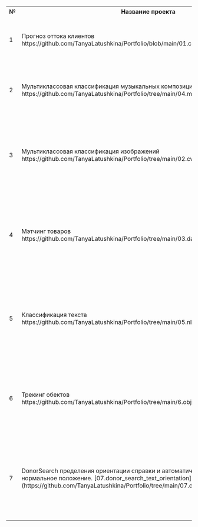 <table>
    <tr>
        <th> № </th>
        <th> Название проекта </th>
        <th> Описание </th>
        <th> Стек </th>
    </tr>
    <tr>
        <td> 1 </td>
        <td>Прогноз оттока клиентов https://github.com/TanyaLatushkina/Portfolio/blob/main/01.churn_rate_customer </td>
        <td> Разработка модели прогноза оттока клиентов </td>
        <td> pandas, sklearn, matplotlib, optuna, catboost, fastai </td>
    </tr>
    <tr>
        <td> 2 </td>
        <td> Мультиклассовая классификация музыкальных композиций https://github.com/TanyaLatushkina/Portfolio/tree/main/04.music_genre_classifier </td>
        <td> Pазработка модели, которая позволяет классифицировать музыкальные произведения по жанрам </td>
        <td> pandas, sklearn, matplotlib, optuna, catboost, shap </td>
    </tr>
        <td> 3 </td>
        <td> Мультиклассовая классификация изображений https://github.com/TanyaLatushkina/Portfolio/tree/main/02.cv_music_genre_classifier </td>
        <td> Pазработка модели, которая определеняем жанр музыкального произведения по изображению обложки музыкального диска </td>
        <td> pandas, numpy, matplotlib, faiss, fastai </td>
    </tr>
        <td> 4 </td>
        <td> Мэтчинг товаров 
            https://github.com/TanyaLatushkina/Portfolio/tree/main/03.data_matching </td>
        <td> Разработка алгоритма для маркетплейса, который для всех товаров из одного набора данных, предложит несколько вариантов наиболее похожих из другого набора </td>
        <td> pandas, sklearn, seaborn, matplotlib, numpy, faiss </td>
     </tr>
        <td> 5 </td>
        <td> Классификация текста 
            https://github.com/TanyaLatushkina/Portfolio/tree/main/05.nlp_classifier </td>
        <td> Pазработка модели для онлайн-платформа повышения уровня школьных знаний, которая позволяет классифицировать текста задач по предметам </td>
        <td> PyTorch </td>
     </tr>
        <td> 6 </td>
        <td> Трекинг обектов 
            https://github.com/TanyaLatushkina/Portfolio/tree/main/6.object_tracking </td>
        <td> Pазработать решение для отслеживания и сортировки мусора на конвейере – выделять пластиковые бутылки в общем потоке предметов. </td>
        <td> pandas, ultralytics, opencv, matplotlib </td>
    </tr>
        <td> 7 </td>
        <td> DonorSearch пределения ориентации справки и автоматического поворота ее в нормальное положение.
            [07.donor_search_text_orientation](https://github.com/TanyaLatushkina/Portfolio/tree/main/07.donor_search_text_orientation) </td>
        <td> Разработать модель определения ориентации справки и автоматического поворота ее в нормальное положение перед запуском сервиса OCR. </td>
        <td> sklearn, catboost, PyTorch, PIL </td>
</table>

